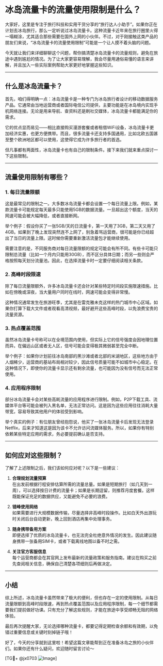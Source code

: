 # 冰岛流量卡的流量使用限制是什么？

大家好，这里是专注于旅行科技和实用干货分享的“旅行达人小助手”。如果你正在计划去冰岛旅行，那么一定听说过冰岛流量卡。这种流量卡近年来在旅行圈里火得一塌糊涂，尤其适合那些需要在国外上网的小伙伴。不过，对于刚接触这类产品的朋友们来说，“冰岛流量卡的流量使用限制”可能是一个让人摸不着头脑的问题。

今天就让我们来详细聊聊这个问题，帮你搞清楚冰岛流量卡的流量规则，避免在旅途中遇到尴尬的情况。为了让大家更容易理解，我会尽量用通俗易懂的语言来讲解，并且加入一些实际案例帮助大家更好地掌握这些知识。

---

## 什么是冰岛流量卡？

首先，咱们得明确一点：冰岛流量卡是一种专门为冰岛旅行者设计的移动数据服务产品。它通常由当地运营商或者国际电信公司提供，主要功能是在冰岛境内实现手机网络连接。无论是用来导航、查资料还是刷社交媒体，冰岛流量卡都能满足你的需求。

它的优点显而易见——相比直接购买漫游套餐或者租借WiFi设备，冰岛流量卡更加经济实惠，也更方便携带。而且，很多流量卡还支持多国通用，比如北欧五国甚至整个欧洲地区都可以使用，这使得它成为许多旅行者的首选。

但凡事都有两面性，冰岛流量卡也有自己的限制条件。接下来我们就来重点探讨一下这些限制。

---

## 流量使用限制有哪些？

### 1. **每日流量限额**
这是最常见的限制之一。大多数冰岛流量卡都会设置一个每日流量上限。例如，某款流量卡可能规定每天最多只能使用5GB的数据流量。一旦超出这个额度，当天的网速可能会被大幅降低，或者直接断网。

举个例子：假设你买了一张5GB/天的日流量卡，第一天用了3GB，第二天又用了4GB。如果到了晚上发现突然连不上网了，别急着骂运营商，很可能是你已经超出了当日的流量上限。这时候你需要重新激活流量包才能继续使用。

需要注意的是，不同服务商对每日流量限额的规定可能会有所不同。有些卡可能只限制总流量（比如一个月内只能用30GB），而不区分具体日期；而另一些则会严格按照每天划分流量池。因此，在选择流量卡时一定要仔细阅读相关条款。

### 2. **高峰时段限速**
除了每日流量限额外，许多冰岛流量卡还会针对某些特定时间段实施限速措施。比如在傍晚或深夜，当大量用户同时在线时，网速可能会变得非常慢。

这种情况通常发生在旅游旺季，尤其是在雷克雅未克这样的热门城市中心区域。如果你打算下载大文件或者观看高清视频，最好避开这些高峰时段，以免浪费宝贵的流量资源。

### 3. **热点覆盖范围**
虽然冰岛流量卡号称可以在全境范围内使用，但实际上它的信号强度会因地理位置而异。在偏远山区或者无人区，信号可能会变得极其微弱甚至完全中断。

举个例子：如果你计划前往冰岛南部的黑沙滩或者北部的米湖地区，这些地方由于人烟稀少，运营商的基站布局相对较少，因此信号质量可能不如城市中心稳定。在这种情况下，即使你的流量卡显示还有剩余流量，也可能因为没有信号而无法正常使用。

### 4. **应用程序限制**
部分冰岛流量卡会对某些高耗流量的应用程序进行限制。例如，P2P下载工具、流媒体平台等可能会被列入黑名单，无法正常访问。这是因为这些应用往往消耗大量带宽，容易导致其他用户的体验受到影响。

举个真实的例子：有位朋友曾经抱怨说，他买了一张冰岛流量卡后发现无法登录Netflix，后来才知道这是因为该卡不允许访问流媒体服务。所以，如果你有特别依赖某些特定应用的需求，务必要提前确认是否支持。

---

## 如何应对这些限制？

了解了上述限制之后，我们该如何应对呢？以下是一些建议：

1. **合理规划流量预算**  
   在出发前根据行程安排估算所需的流量总量。如果是短期旅行（如几天到一周），可以选择按日计费的流量卡；如果是长期逗留，则推荐月度套餐。这样既能保证充足的数据供应，又能避免不必要的浪费。

2. **错峰使用网络**  
   如果需要进行大规模数据传输，尽量选择非高峰时段操作。比如白天外出游玩时关闭后台自动更新，晚上回到酒店再集中处理事务。

3. **随身携带备用方案**  
   即便选择了优质的冰岛流量卡，也无法完全杜绝意外情况的发生。因此建议随身携带一张备用SIM卡，或者下载离线地图以备不时之需。

4. **关注官方客服信息**  
   每个运营商都会在其官网上发布最新的流量政策和服务指南。建议在购买之前先查阅相关信息，确保自己清楚各项细则后再做决定。

---

## 小结

综上所述，冰岛流量卡虽然带来了极大的便利，但也存在一定的使用限制。从每日流量限额到高峰时段限速，再到热点覆盖范围以及应用程序限制，每一个细节都需要我们提前做好功课。只有充分了解这些规则，才能在旅途中享受顺畅无阻的网络体验。

最后再次提醒大家，无论选择哪种流量卡，都要记得定期检查余额和有效期，以免错过重要信息或关键时刻掉链子哦！

好了，今天的分享就到这里啦！希望这篇文章能帮到正在准备冰岛之旅的小伙伴们。如果你还有什么疑问，欢迎随时留言讨论～  

[TG💪+ @jx0703 ![Image](https://github.com/user-attachments/assets/dbca1d08-cadb-493c-b0ec-ad6f7a83f270)]